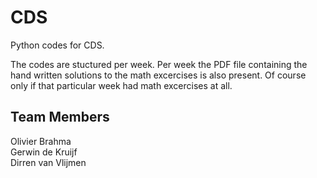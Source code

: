 # CDS
Python codes for CDS.

The codes are stuctured per week. Per week the PDF file containing the hand written solutions to the math excercises is also present. Of course only if that particular week had math excercises at all.

## Team Members
Olivier Brahma <br>
Gerwin de Kruijf <br>
Dirren van Vlijmen <br>

